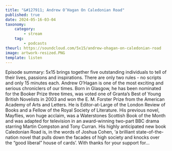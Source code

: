 ```yaml
---
title: "&#127911; Andrew O’Hagan On Caledonian Road"
published: true
date: 2024-05-16-03-04
taxonomy:
    category:
        - stream
    tag:
        - podcasts
theurl: https://soundcloud.com/5x15/andrew-ohagan-on-caledonian-road
image: artwork-resized.PNG
template: listen
---
```


Episode summary: 5x15 brings together five outstanding individuals to tell of their lives, passions and inspirations. There are only two rules - no scripts and only 15 minutes each. Andrew O&rsquo;Hagan is one of the most exciting and serious chroniclers of our times. Born in Glasgow, he has been nominated for the Booker Prize three times, was voted one of Granta&rsquo;s Best of Young British Novelists in 2003 and won the E. M. Forster Prize from the American Academy of Arts and Letters. He is Editor-at-Large of the London Review of Books and a Fellow of the Royal Society of Literature. His previous novel, Mayflies, won huge acclaim, was a Waterstones Scottish Book of the Month and was adapted for television in an award-winning two-part BBC drama starring Martin Compston and Tony Curran. His highly anticipated new book Caledonian Road is, in the words of Joshua Cohen, &lsquo;a brilliant state-of-the-nation novel that pulls down the facades of high society and knocks over the &ldquo;good liberal&rdquo; house of cards&rsquo;. With thanks for your support for&hellip;
